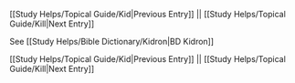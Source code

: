 [[Study Helps/Topical Guide/Kid|Previous Entry]]  ||  [[Study Helps/Topical Guide/Kill|Next Entry]]

 See [[Study Helps/Bible Dictionary/Kidron|BD Kidron]]

[[Study Helps/Topical Guide/Kid|Previous Entry]]  ||  [[Study Helps/Topical Guide/Kill|Next Entry]]
